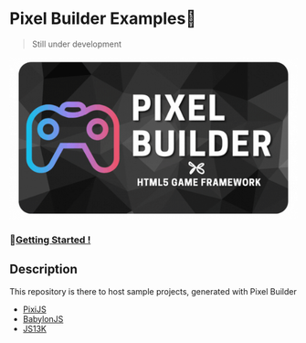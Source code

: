 # Pixel Builder Examples🚀

> Still under development

![](./pixel-builder-banner.gif)

### 🔗[Getting Started !](https://kefniark.github.io/pixel-builder/getting-started.html)

## Description

This repository is there to host sample projects, generated with Pixel Builder

* [PixiJS](./projects/pixi/README.md)
* [BabylonJS](./projects/babylon/README.md)
* [JS13K](./projects/js13k/README.md)